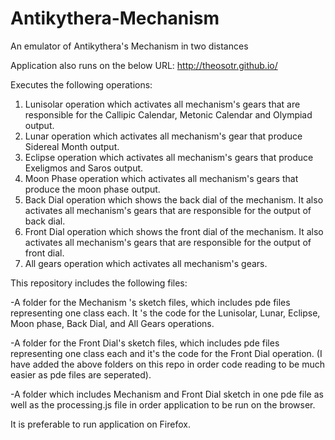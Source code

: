 Antikythera-Mechanism
=====================

An emulator of Antikythera's Mechanism in two distances

Application also runs on the below URL:
http://theosotr.github.io/

Executes the following operations:
1) Lunisolar operation which activates all mechanism's gears that are responsible for the Callipic Calendar, Metonic Calendar and Olympiad output.
2) Lunar operation which activates all mechanism's gear that produce Sidereal Month output.
3) Eclipse operation which activates all mechanism's gears that produce Exeligmos and Saros output.
4) Moon Phase operation which activates all mechanism's gears that produce the moon phase output.
5) Back Dial operation which shows the back dial of the mechanism. It also activates all mechanism's gears that are responsible for the output of back dial.
6) Front Dial operation which shows the front dial of the mechanism. It also activates all mechanism's gears that are responsible for the output of front dial.
7) All gears operation which activates all mechanism's gears. 

This repository includes the following files:
 
-A folder for the Mechanism 's sketch files, which includes pde files representing one class each. It 's the code for the Lunisolar, Lunar, Eclipse,
Moon phase, Back Dial, and All Gears operations.

-A folder for the Front Dial's sketch files, which includes pde files representing one class each and it's the code for the Front Dial operation.
(I have added the above folders on this repo in order code reading to be much easier as pde files are seperated).

-A folder which includes Mechanism and Front Dial sketch in one pde file as well as the processing.js file in order application to be run on the browser.


It is preferable to run application on Firefox. 